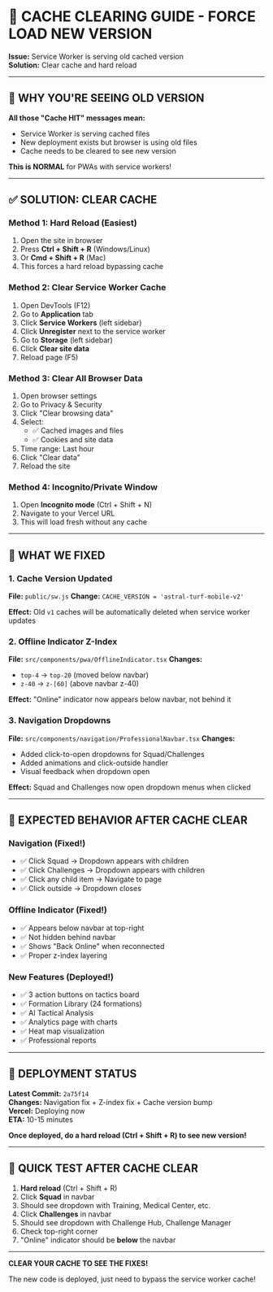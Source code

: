 # 🔄 CACHE CLEARING GUIDE - FORCE LOAD NEW VERSION

**Issue:** Service Worker is serving old cached version  
**Solution:** Clear cache and hard reload

---

## 🚨 WHY YOU'RE SEEING OLD VERSION

**All those "Cache HIT" messages mean:**
- Service Worker is serving cached files
- New deployment exists but browser is using old files
- Cache needs to be cleared to see new version

**This is NORMAL** for PWAs with service workers!

---

## ✅ SOLUTION: CLEAR CACHE

### Method 1: Hard Reload (Easiest)
1. Open the site in browser
2. Press **Ctrl + Shift + R** (Windows/Linux)
3. Or **Cmd + Shift + R** (Mac)
4. This forces a hard reload bypassing cache

### Method 2: Clear Service Worker Cache
1. Open DevTools (F12)
2. Go to **Application** tab
3. Click **Service Workers** (left sidebar)
4. Click **Unregister** next to the service worker
5. Go to **Storage** (left sidebar)
6. Click **Clear site data**
7. Reload page (F5)

### Method 3: Clear All Browser Data
1. Open browser settings
2. Go to Privacy & Security
3. Click "Clear browsing data"
4. Select:
   - ✅ Cached images and files
   - ✅ Cookies and site data
5. Time range: Last hour
6. Click "Clear data"
7. Reload the site

### Method 4: Incognito/Private Window
1. Open **Incognito mode** (Ctrl + Shift + N)
2. Navigate to your Vercel URL
3. This will load fresh without any cache

---

## 🔧 WHAT WE FIXED

### 1. Cache Version Updated
**File:** `public/sw.js`
**Change:** `CACHE_VERSION = 'astral-turf-mobile-v2'`

**Effect:** Old `v1` caches will be automatically deleted when service worker updates

### 2. Offline Indicator Z-Index
**File:** `src/components/pwa/OfflineIndicator.tsx`
**Changes:**
- `top-4` → `top-20` (moved below navbar)
- `z-40` → `z-[60]` (above navbar z-40)

**Effect:** "Online" indicator now appears below navbar, not behind it

### 3. Navigation Dropdowns
**File:** `src/components/navigation/ProfessionalNavbar.tsx`
**Changes:**
- Added click-to-open dropdowns for Squad/Challenges
- Added animations and click-outside handler
- Visual feedback when dropdown open

**Effect:** Squad and Challenges now open dropdown menus when clicked

---

## 🎯 EXPECTED BEHAVIOR AFTER CACHE CLEAR

### Navigation (Fixed!)
- ✅ Click Squad → Dropdown appears with children
- ✅ Click Challenges → Dropdown appears with children
- ✅ Click any child item → Navigate to page
- ✅ Click outside → Dropdown closes

### Offline Indicator (Fixed!)
- ✅ Appears below navbar at top-right
- ✅ Not hidden behind navbar
- ✅ Shows "Back Online" when reconnected
- ✅ Proper z-index layering

### New Features (Deployed!)
- ✅ 3 action buttons on tactics board
- ✅ Formation Library (24 formations)
- ✅ AI Tactical Analysis
- ✅ Analytics page with charts
- ✅ Heat map visualization
- ✅ Professional reports

---

## 🚀 DEPLOYMENT STATUS

**Latest Commit:** `2a75f14`  
**Changes:** Navigation fix + Z-index fix + Cache version bump  
**Vercel:** Deploying now  
**ETA:** 10-15 minutes  

**Once deployed, do a hard reload (Ctrl + Shift + R) to see new version!**

---

## 🧪 QUICK TEST AFTER CACHE CLEAR

1. **Hard reload** (Ctrl + Shift + R)
2. Click **Squad** in navbar
3. Should see dropdown with Training, Medical Center, etc.
4. Click **Challenges** in navbar
5. Should see dropdown with Challenge Hub, Challenge Manager
6. Check top-right corner
7. "Online" indicator should be **below** the navbar

---

**CLEAR YOUR CACHE TO SEE THE FIXES!** 

The new code is deployed, just need to bypass the service worker cache!

